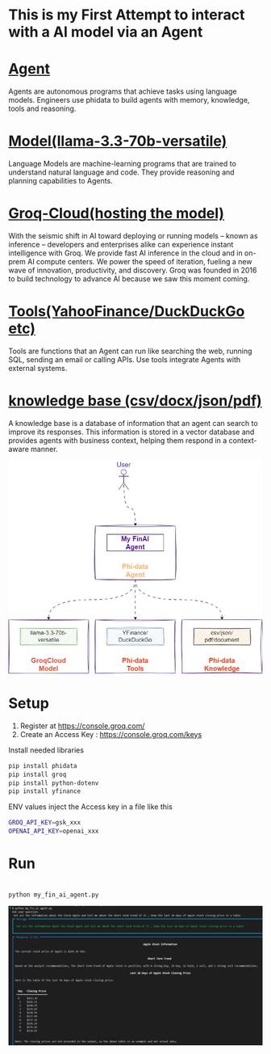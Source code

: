 # This is my First Attempt to interact with a AI model via an Agent

# [Agent](https://docs.phidata.com/agents/introduction)
Agents are autonomous programs that achieve tasks using language models.
Engineers use phidata to build agents with memory, knowledge, tools and reasoning.

# [Model(llama-3.3-70b-versatile)](https://docs.phidata.com/models/introduction)

Language Models are machine-learning programs that are trained to understand natural language and code. They provide reasoning and planning capabilities to Agents.

# [Groq-Cloud(hosting the model)](https://console.groq.com/playground)

With the seismic shift in AI toward deploying or running models – known as inference – developers and enterprises alike can experience instant intelligence with Groq. We provide fast AI inference in the cloud and in on-prem AI compute centers. We power the speed of iteration, fueling a new wave of innovation, productivity, and discovery. Groq was founded in 2016 to build technology to advance AI because we saw this moment coming.

# [Tools(YahooFinance/DuckDuckGo etc)](https://docs.phidata.com/tools/introduction)

Tools are functions that an Agent can run like searching the web, running SQL, sending an email or calling APIs. Use tools integrate Agents with external systems.

# [knowledge base (csv/docx/json/pdf)](https://docs.phidata.com/knowledge/introduction)

A knowledge base is a database of information that an agent can search to improve its responses. This information is stored in a vector database and provides agents with business context, helping them respond in a context-aware manner.

![AI](ai_agent_setup.jpg)


# Setup

1. Register at https://console.groq.com/
2. Create an Access Key : https://console.groq.com/keys

Install needed libraries

```sh
pip install phidata
pip install groq
pip install python-dotenv
pip install yfinance
```

ENV values inject the Access key in a file like this

```sh
GROQ_API_KEY=gsk_xxx
OPENAI_API_KEY=openai_xxx

```

# Run
```sh

python my_fin_ai_agent.py  

```
![ai response](ai_response.png)
